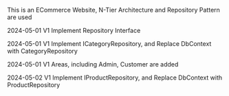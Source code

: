 This is an ECommerce Website, N-Tier Architecture and Repository Pattern are used

2024-05-01 V1 Implement Repository Interface

2024-05-01 V1 Implement ICategoryRepository, and Replace DbContext with CategoryRepository

2024-05-01 V1 Areas, including Admin, Customer are added

2024-05-02 V1 Implement IProductRepository, and Replace DbContext with ProductRepository
